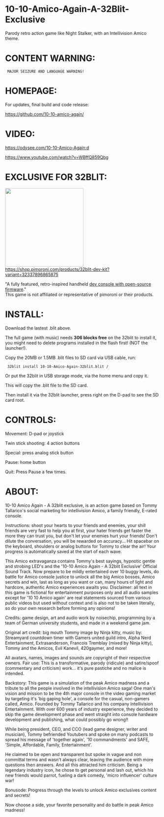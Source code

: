 # 10-10-Amico-Again-A-32Blit-Exclusive
Parody retro action game like Night Stalker, with an Intellivision Amico theme.


# CONTENT WARNING:
     MAJOR SEIZURE AND LANGUAGE WARNING!

# HOMEPAGE: 
For updates, final build and code release:

https://github.com/10-10-amico-again/

# VIDEO:
https://odysee.com/10-10-Amico-Again:d

https://www.youtube.com/watch?v=WBffQ859Qbg




# EXCLUSIVE FOR 32BLIT: 

[<img src="https://cdn.shopify.com/s/files/1/0174/1800/products/p1002000-edit-2_768x768.jpg?v=1636999472" width="255" />](https://shop.pimoroni.com/products/32blit-dev-kit?variant=32337896865875) \
https://shop.pimoroni.com/products/32blit-dev-kit?variant=32337896865875

"A fully featured, retro-inspired handheld [dev console with open-source firmware](https://github.com/32blit/32blit-sdk)." \
This game is not affiliated or representative of pimoroni or their products.

 
# INSTALL:

Download the lastest .blit above.

The full game (with music) needs **306 blocks free** on the 32blit to install it, you might need to delete programs installed in the flash first! (NOT the launcher!).



Copy the 20MB or 1.5MB .blit files to SD card via USB cable, run:

     32blit install 10-10-Amico-Again-32blit.blit /

Or put the 32blit in USB storage mode, via the home menu and copy it.

This will copy the .blit file to the SD card.

Then install it via the 32blit launcher, press right on the D-pad to see the SD card root.







# CONTROLS:

Movement: D-pad or joystick

Twin stick shooting: 4 action buttons

Special: press analog stick button

Pause: home button

Quit: Press Pause a few times.

# ABOUT:

 10-10 Amico Again - A 32blit exclusive, is an action game based on Tommy Tallarico's social marketing for intellivision Amico, a family friendly, E-rated console.          
 
Instructions: shoot your hearts to your friends and enemies, your shill friends are very fast to help you at first, your hater friends get faster the more they can trust you, but don't let your enemies hurt your friends! Don't dilute the conversation, you will be rewarded on accuracy...    Hit spacebar on the keyboard, shoulders or analog buttons for Tommy to clear the air! Your progress is automatically saved at the start of each wave.

This Amico extravaganza contains Tommy's best sayings, hypnotic gentle and strobing LED's and the '10-10 Amico Again - A 32blit Exclusive' Official Sound Track. Now prepare to be mildly entertained over 10 buggy levels, do battle for Amico console justice to unlock all the big Amico bosses, Amico secrets and win, last as long as you want or can, many hours of light and hardcore, authentic Amico experiences awaits you. Disclaimer: all text in this game is fictional for entertainment purposes only and all audio samples except for '10 10 Amico again' are real statements sourced from various public videos but used without context and is also not to be taken literally, so do your own research before forming any opinions! 


Credits: game design, art and audio work by noisechip, programming by a team of German university students, and made in a weekend game jam. 

Original art credit: big mouth Tommy image by Ninja kitty, music by:  Streamyard countdown timer with Gamers united guild intro, Alpha Nerd Entertainment, Extrasanderson, Francois Tremblay (mixed by Ninja kitty), Tommy and the Amicos, Evil Kanevil, 420gaymer, and more!

All avatars, names, images and sounds are copyright of their respective owners. Fair use: This is a transformative, parody (ridicule) and satire/spoof (commentary and criticism) work... it's pure pastiche and no malice is intended.


Backstory: This game is a simulation of the peak Amico madness and a tribute to all the people involved in the intellivision Amico saga! One man's vision and mission to be the 4th major console in the video gaming market by targeting it's 'big gaping hole', a console for the casual, non-gamers called, Amico. Founded by Tommy Tallarico and his company Intellivision Entertainment. With over 600 years of industry experience, they decided to skip the game development phase and went straight into console hardware development and publishing, what could possibly go wrong!! 

While being president, CEO, and CCO (lead game designer, writer and musician), Tommy befriended Youtubers and spoke on many podcasts to spread his message of 'together again', '10 commandments' and SAFE, 'Simple, Affordable, Family, Entertainment'.

He claimed to be open and transparent but spoke in vague and non committal terms and wasn't always clear, leaving the audience with more questions then answers. And all this attracted him criticism. Being a legendary industry icon, he chose to get personal and lash out, which his new friends would parrot, fueling a dark comedy, 'micro influencer' culture war!  

Bonusode: Progress through the levels to unlock Amico exclusives content and secrets!

Now choose a side, your favorite personality and do battle in peak Amico madness! 
